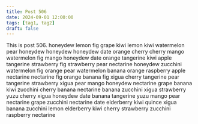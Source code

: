 ```yaml
---
title: Post 506
date: 2024-09-01 12:00:00
tags: [tag1, tag2]
draft: false
---
```

This is post 506.
honeydew
lemon
fig
grape
kiwi
lemon
kiwi
watermelon
pear
honeydew
honeydew
honeydew
date
orange
cherry
cherry
mango
watermelon
fig
mango
honeydew
date
orange
tangerine
kiwi
apple
tangerine
strawberry
fig
strawberry
pear
nectarine
honeydew
zucchini
watermelon
fig
orange
pear
watermelon
banana
orange
raspberry
apple
nectarine
nectarine
fig
orange
banana
fig
xigua
cherry
tangerine
pear
tangerine
strawberry
xigua
pear
mango
honeydew
nectarine
grape
banana
kiwi
zucchini
cherry
banana
nectarine
banana
zucchini
xigua
strawberry
yuzu
cherry
xigua
honeydew
date
banana
tangerine
yuzu
mango
pear
nectarine
grape
zucchini
nectarine
date
elderberry
kiwi
quince
xigua
banana
zucchini
lemon
elderberry
kiwi
cherry
strawberry
zucchini
raspberry
nectarine
